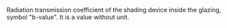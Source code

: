 Radiation transmission coefficient of the shading device inside the glazing, symbol "b-value". It is a value without unit.